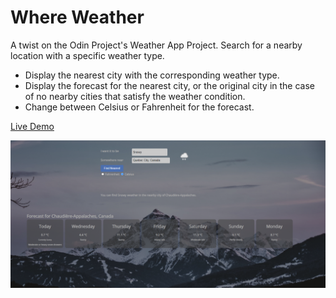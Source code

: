 # Where Weather

A twist on the Odin Project's Weather App Project. Search for a nearby location with a specific weather type.

- Display the nearest city with the corresponding weather type.
- Display the forecast for the nearest city, or the original city in the case of no nearby cities that satisfy the weather condition.
- Change between Celsius or Fahrenheit for the forecast.


<a href="https://anna-kb.github.io/where-weather/">Live Demo</a>

![Weather App Preview](public/preview.PNG)
